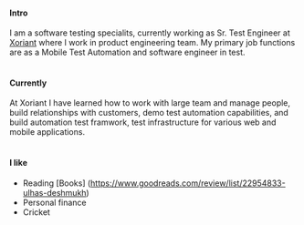 
#### Intro
I am a software testing specialits, currently working as Sr. Test Engineer at [Xoriant](https://xoriant.com) where I work in product engineering team. My primary job functions are as a Mobile Test Automation and software engineer in test.
<br>
<br>
#### Currently
At Xoriant I have learned how to work with large team and manage people, build relationships with customers, demo test automation capabilities, and build automation test framwork, test infrastructure for various web and mobile applications.
<br><br>
#### I like
- Reading [Books] (https://www.goodreads.com/review/list/22954833-ulhas-deshmukh)
- Personal finance
- Cricket
